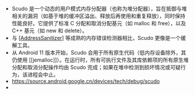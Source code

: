 - Scudo 是一个动态的用户模式内存分配器（也称为堆分配器），旨在抵御与堆相关的漏洞（如基于堆的缓冲区溢出、释放后再使用和重复释放），同时保持性能良好。它提供了标准 C 分配和取消分配基元（如 malloc 和 free），以及 C++ 基元（如 new 和 delete）。
- 与 [[AddressSanitizer]](ASan) 等成熟的内存错误检测器相比，Scudo 更像是一个缓解工具。
- 从 Android 11 版本开始，Scudo 会用于所有原生代码（低内存设备除外，其仍使用 [[jemalloc]]）。在运行时，所有可执行文件及其库依赖项的所有原生堆分配和取消分配操作均由 Scudo 完成；如果在堆中检测到损坏情况或可疑行为，该进程会中止。
- https://source.android.google.cn/devices/tech/debug/scudo
-